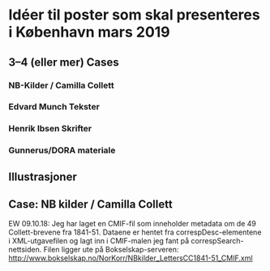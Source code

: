 # Idéer til poster som skal presenteres i København mars 2019
## 3–4 (eller mer) Cases
### NB-Kilder / Camilla Collett
### Edvard Munch Tekster
### Henrik Ibsen Skrifter
### Gunnerus/DORA materiale

## Illustrasjoner

## Case: NB kilder / Camilla Collett
EW 09.10.18: Jeg har laget en CMIF-fil som inneholder metadata om de 49 Collett-brevene fra 1841-51. Dataene er hentet fra correspDesc-elementene i XML-utgavefilen og lagt inn i CMIF-malen jeg fant på correspSearch-nettsiden.
Filen ligger ute på Bokselskap-serveren: http://www.bokselskap.no/NorKorr/NBkilder_LettersCC1841-51_CMIF.xml
